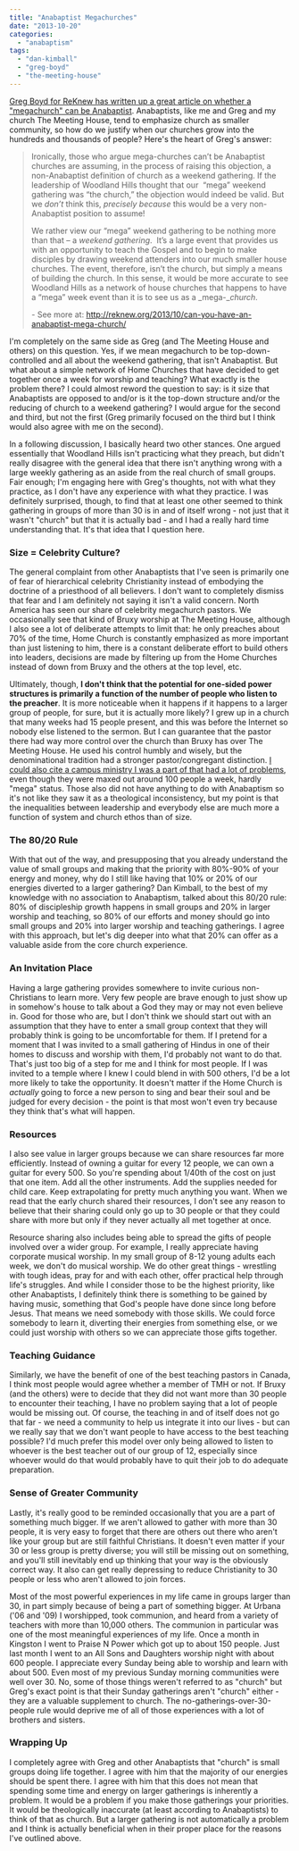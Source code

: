 ```yaml
---
title: "Anabaptist Megachurches"
date: "2013-10-20"
categories: 
  - "anabaptism"
tags: 
  - "dan-kimball"
  - "greg-boyd"
  - "the-meeting-house"
---
```


[Greg Boyd for ReKnew has written up a great article on whether a "megachurch" can be Anabaptist](http://reknew.org/2013/10/can-you-have-an-anabaptist-mega-church/). Anabaptists, like me and Greg and my church The Meeting House, tend to emphasize church as smaller community, so how do we justify when our churches grow into the hundreds and thousands of people? Here's the heart of Greg's answer:

> Ironically, those who argue mega-churches can’t be Anabaptist churches are assuming, in the process of raising this objection, a non-Anabaptist definition of church as a weekend gathering. If the leadership of Woodland Hills thought that our  “mega” weekend gathering was “the church,” the objection would indeed be valid. But we _don’t_ think this, _precisely because_ this would be a very non-Anabaptist position to assume!
> 
> We rather view our “mega” weekend gathering to be nothing more than that – a _weekend gathering_.  It’s a large event that provides us with an opportunity to teach the Gospel and to begin to make disciples by drawing weekend attenders into our much smaller house churches. The event, therefore, isn’t the church, but simply a means of building the church. In this sense, it would be more accurate to see Woodland Hills as a network of house churches that happens to have a “mega” week event than it is to see us as a _mega-__church_.
> 
> \- See more at: http://reknew.org/2013/10/can-you-have-an-anabaptist-mega-church/

<!--more-->I'm completely on the same side as Greg (and The Meeting House and others) on this question. Yes, if we mean megachurch to be top-down-controlled and all about the weekend gathering, that isn't Anabaptist. But what about a simple network of Home Churches that have decided to get together once a week for worship and teaching? What exactly is the problem there? I could almost reword the question to say: is it size that Anabaptists are opposed to and/or is it the top-down structure and/or the reducing of church to a weekend gathering? I would argue for the second and third, but not the first (Greg primarily focused on the third but I think would also agree with me on the second).

In a following discussion, I basically heard two other stances. One argued essentially that Woodland Hills isn't practicing what they preach, but didn't really disagree with the general idea that there isn't anything wrong with a large weekly gathering as an aside from the real church of small groups. Fair enough; I'm engaging here with Greg's thoughts, not with what they practice, as I don't have any experience with what they practice. I was definitely surprised, though, to find that at least one other seemed to think gathering in groups of more than 30 is in and of itself wrong - not just that it wasn't "church" but that it is actually bad - and I had a really hard time understanding that. It's that idea that I question here.

### Size = Celebrity Culture?

The general complaint from other Anabaptists that I've seen is primarily one of fear of hierarchical celebrity Christianity instead of embodying the doctrine of a priesthood of all believers. I don't want to completely dismiss that fear and I am definitely not saying it isn't a valid concern. North America has seen our share of celebrity megachurch pastors. We occasionally see that kind of Bruxy worship at The Meeting House, although I also see a lot of deliberate attempts to limit that: he only preaches about 70% of the time, Home Church is constantly emphasized as more important than just listening to him, there is a constant deliberate effort to build others into leaders, decisions are made by filtering up from the Home Churches instead of down from Bruxy and the others at the top level, etc.

Ultimately, though, **I don't think that the potential for one-sided power structures is primarily a function of the number of people who listen to the preacher**. It is more noticeable when it happens if it happens to a larger group of people, for sure, but it is actually more likely? I grew up in a church that many weeks had 15 people present, and this was before the Internet so nobody else listened to the sermon. But I can guarantee that the pastor there had way more control over the church than Bruxy has over The Meeting House. He used his control humbly and wisely, but the denominational tradition had a stronger pastor/congregant distinction. [I could also cite a campus ministry I was a part of that had a lot of problems](http://anabaptistredux.com/a-sad-tale-of-judgemental-christian-culture/ "A Sad Tale of Judgemental Christian Culture"), even though they were maxed out around 100 people a week, hardly "mega" status. Those also did not have anything to do with Anabaptism so it's not like they saw it as a theological inconsistency, but my point is that the inequalities between leadership and everybody else are much more a function of system and church ethos than of size.

### The 80/20 Rule

With that out of the way, and presupposing that you already understand the value of small groups and making that the priority with 80%-90% of your energy and money, why do I still like having that 10% or 20% of our energies diverted to a larger gathering? Dan Kimball, to the best of my knowledge with no association to Anabaptism, talked about this 80/20 rule: 80% of discipleship growth happens in small groups and 20% in larger worship and teaching, so 80% of our efforts and money should go into small groups and 20% into larger worship and teaching gatherings. I agree with this approach, but let's dig deeper into what that 20% can offer as a valuable aside from the core church experience.

### An Invitation Place

Having a large gathering provides somewhere to invite curious non-Christians to learn more. Very few people are brave enough to just show up in somehow's house to talk about a God they may or may not even believe in. Good for those who are, but I don't think we should start out with an assumption that they have to enter a small group context that they will probably think is going to be uncomfortable for them. If I pretend for a moment that I was invited to a small gathering of Hindus in one of their homes to discuss and worship with them, I'd probably not want to do that. That's just too big of a step for me and I think for most people. If I was invited to a temple where I knew I could blend in with 500 others, I'd be a lot more likely to take the opportunity. It doesn't matter if the Home Church is _actually_ going to force a new person to sing and bear their soul and be judged for every decision - the point is that most won't even try because they think that's what will happen.

### Resources

I also see value in larger groups because we can share resources far more efficiently. Instead of owning a guitar for every 12 people, we can own a guitar for every 500. So you're spending about 1/40th of the cost on just that one item. Add all the other instruments. Add the supplies needed for child care. Keep extrapolating for pretty much anything you want. When we read that the early church shared their resources, I don't see any reason to believe that their sharing could only go up to 30 people or that they could share with more but only if they never actually all met together at once.

Resource sharing also includes being able to spread the gifts of people involved over a wider group. For example, I really appreciate having corporate musical worship. In my small group of 8-12 young adults each week, we don't do musical worship. We do other great things - wrestling with tough ideas, pray for and with each other, offer practical help through life's struggles. And while I consider those to be the highest priority, like other Anabaptists, I definitely think there is something to be gained by having music, something that God's people have done since long before Jesus. That means we need somebody with those skills. We could force somebody to learn it, diverting their energies from something else, or we could just worship with others so we can appreciate those gifts together.

### Teaching Guidance

Similarly, we have the benefit of one of the best teaching pastors in Canada, I think most people would agree whether a member of TMH or not. If Bruxy (and the others) were to decide that they did not want more than 30 people to encounter their teaching, I have no problem saying that a lot of people would be missing out. Of course, the teaching in and of itself does not go that far - we need a community to help us integrate it into our lives - but can we really say that we don't want people to have access to the best teaching possible? I'd much prefer this model over only being allowed to listen to whoever is the best teacher out of our group of 12, especially since whoever would do that would probably have to quit their job to do adequate preparation.

### Sense of Greater Community

Lastly, it's really good to be reminded occasionally that you are a part of something much bigger. If we aren't allowed to gather with more than 30 people, it is very easy to forget that there are others out there who aren't like your group but are still faithful Christians. It doesn't even matter if your 30 or less group is pretty diverse; you will still be missing out on something, and you'll still inevitably end up thinking that your way is the obviously correct way. It also can get really depressing to reduce Christianity to 30 people or less who aren't allowed to join forces.

Most of the most powerful experiences in my life came in groups larger than 30, in part simply because of being a part of something bigger. At Urbana ('06 and '09) I worshipped, took communion, and heard from a variety of teachers with more than 10,000 others. The communion in particular was one of the most meaningful experiences of my life. Once a month in Kingston I went to Praise N Power which got up to about 150 people. Just last month I went to an All Sons and Daughters worship night with about 600 people. I appreciate every Sunday being able to worship and learn with about 500. Even most of my previous Sunday morning communities were well over 30. No, some of those things weren't referred to as "church" but Greg's exact point is that their Sunday gatherings aren't "church" either - they are a valuable supplement to church. The no-gatherings-over-30-people rule would deprive me of all of those experiences with a lot of brothers and sisters.

### Wrapping Up

I completely agree with Greg and other Anabaptists that "church" is small groups doing life together. I agree with him that the majority of our energies should be spent there. I agree with him that this does not mean that spending some time and energy on larger gatherings is inherently a problem. It would be a problem if you make those gatherings your priorities. It would be theologically inaccurate (at least according to Anabaptists) to think of that as church. But a larger gathering is not automatically a problem and I think is actually beneficial when in their proper place for the reasons I've outlined above.

